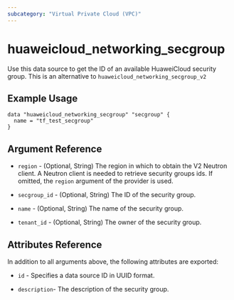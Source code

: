 ```yaml
---
subcategory: "Virtual Private Cloud (VPC)"
---
```


# huaweicloud\_networking\_secgroup

Use this data source to get the ID of an available HuaweiCloud security group.
This is an alternative to `huaweicloud_networking_secgroup_v2`

## Example Usage

```hcl
data "huaweicloud_networking_secgroup" "secgroup" {
  name = "tf_test_secgroup"
}
```

## Argument Reference

* `region` - (Optional, String) The region in which to obtain the V2 Neutron client.
  A Neutron client is needed to retrieve security groups ids. If omitted, the
  `region` argument of the provider is used.

* `secgroup_id` - (Optional, String) The ID of the security group.

* `name` - (Optional, String) The name of the security group.

* `tenant_id` - (Optional, String) The owner of the security group.

## Attributes Reference

In addition to all arguments above, the following attributes are exported:

* `id` - Specifies a data source ID in UUID format.

* `description`- The description of the security group.
